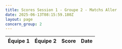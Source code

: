 ```yaml
---
title: Scores Session 1 - Groupe 2 - Matchs Aller
date: 2025-06-13T08:15:59.180Z
layout: page
concern_group: 2
---
```




| Équipe 1 | Équipe 2 | Score | Date |
|----------|----------|-------|------|

